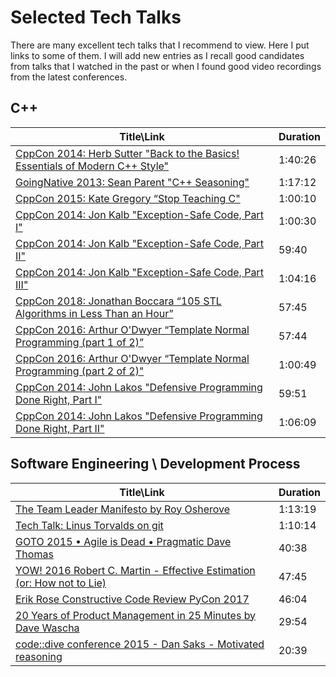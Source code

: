 # Selected Tech Talks

There are many excellent tech talks that I recommend to view. Here I put links to some of them. I will add new entries as I recall good candidates from talks that I watched in the past or when I found good video recordings from the latest conferences.

## C++

| Title\Link                                                   | Duration |
| ------------------------------------------------------------ | -------- |
| [CppCon 2014: Herb Sutter "Back to the Basics! Essentials of Modern C++ Style"](https://www.youtube.com/watch?v=xnqTKD8uD64) | 1:40:26  |
| [GoingNative 2013: Sean Parent "C++ Seasoning"](https://www.youtube.com/watch?v=W2tWOdzgXHA) | 1:17:12  |
| [CppCon 2015: Kate Gregory “Stop Teaching C"](https://www.youtube.com/watch?v=YnWhqhNdYyk) | 1:00:10  |
| [CppCon 2014: Jon Kalb "Exception-Safe Code, Part I"](https://www.youtube.com/watch?v=W7fIy_54y-w) | 1:00:30  |
| [CppCon 2014: Jon Kalb "Exception-Safe Code, Part II"](https://www.youtube.com/watch?v=b9xMIKb1jMk) | 59:40    |
| [CppCon 2014: Jon Kalb "Exception-Safe Code, Part III"](https://www.youtube.com/watch?v=MiKxfdkMJW8) | 1:04:16  |
| [CppCon 2018: Jonathan Boccara “105 STL Algorithms in Less Than an Hour”](https://www.youtube.com/watch?v=2olsGf6JIkU) | 57:45    |
| [CppCon 2016: Arthur O'Dwyer “Template Normal Programming (part 1 of 2)”](https://www.youtube.com/watch?v=vwrXHznaYLA) | 57:44    |
| [CppCon 2016: Arthur O'Dwyer “Template Normal Programming (part 2 of 2)"](https://www.youtube.com/watch?v=VIz6xBvwYd8) | 1:00:49  |
| [CppCon 2014: John Lakos "Defensive Programming Done Right, Part I"](https://www.youtube.com/watch?v=1QhtXRMp3Hg) | 59:51    |
| [CppCon 2014: John Lakos "Defensive Programming Done Right, Part II"](https://www.youtube.com/watch?v=tz2khnjnUx8) | 1:06:09  |

## Software Engineering \ Development Process 

| Title\Link                                                   | Duration |
| ------------------------------------------------------------ | -------- |
| [The Team Leader Manifesto by Roy Osherove](https://www.youtube.com/watch?v=_UxzetgOWlE) | 1:13:19  |
| [Tech Talk: Linus Torvalds on git](https://www.youtube.com/watch?v=4XpnKHJAok8) | 1:10:14  |
| [GOTO 2015 • Agile is Dead • Pragmatic Dave Thomas](https://www.youtube.com/watch?v=a-BOSpxYJ9M) | 40:38    |
| [YOW! 2016 Robert C. Martin - Effective Estimation (or: How not to Lie)](https://www.youtube.com/watch?v=eisuQefYw_o) | 47:45    |
| [Erik Rose   Constructive Code Review   PyCon 2017](https://www.youtube.com/watch?v=iNG1a--SIlk) | 46:04    |
| [20 Years of Product Management in 25 Minutes by Dave Wascha](https://www.youtube.com/watch?v=i69U0lvi89c) | 29:54    |
| [code::dive conference 2015 - Dan Saks - Motivated reasoning](https://www.youtube.com/watch?v=hTvHea56t4s) | 20:39    |
